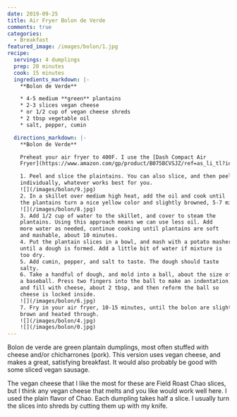 ```yaml
---
date: 2019-09-25
title: Air Fryer Bolon de Verde
comments: true
categories:
  - Breakfast
featured_image: /images/bolon/1.jpg
recipe:
  servings: 4 dumplings
  prep: 20 minutes
  cook: 15 minutes
  ingredients_markdown: |-
    **Bolon de Verde**

    * 4-5 medium **green** plantains
    * 2-3 slices vegan cheese
    * or 1/2 cup of vegan cheese shreds
    * 2 tbsp vegetable oil
    * salt, pepper, cumin

  directions_markdown: |-
    **Bolon de Verde**

    Preheat your air fryer to 400F. I use the [Dash Compact Air
    Fryer](https://www.amazon.com/gp/product/B075BCVSJZ/ref=as_li_tl?ie=UTF8&camp=1789&creative=9325&creativeASIN=B075BCVSJZ&linkCode=as2&tag=andeanvegan-20&linkId=cb91827d72ec10764ee49e387fd2432c).

    1. Peel and slice the plaintains. You can also slice, and then peel
    individually, whatever works best for you.
    ![](/images/bolon/9.jpg)
    2. In a skillet over medium high heat, add the oil and cook until
    the plantains turn a nice yellow color and slightly browned, 5-7 minutes
    ![](/images/bolon/8.jpg)
    3. Add 1/2 cup of water to the skillet, and cover to steam the
    plantains. Using this approach means we can use less oil. Add
    more water as needed, continue cooking until plantains are soft
    and mashable, about 10 minutes.
    4. Put the plantain slices in a bowl, and mash with a potato masher
    until a dough is formed. Add a little bit of water if mixture is
    too dry.
    5. Add cumin, pepper, and salt to taste. The dough should taste
    salty.
    6. Take a handful of dough, and mold into a ball, about the size of
    a baseball. Press two fingers into the ball to make an indentation,
    and fill with cheese, about 2 tbsp, and then reform the ball so
    cheese is locked inside.
    ![](/images/bolon/6.jpg)
    7. Fry in your air fryer, 10-15 minutes, until the bolon are slightly
    brown and heated through.
    ![](/images/bolon/4.jpg)
    ![](/images/bolon/0.jpg)
---
```

Bolon de verde are green plantain dumplings, most often stuffed with
cheese and/or chicharrones (pork). This version uses vegan cheese,
and makes a great, satisfying breakfast. It would also probably be good
with some sliced vegan sausage.

The vegan cheese that I like the most for these are Field Roast Chao
slices, but I think any vegan cheese that melts and you like would work
well here. I used the plain flavor of Chao. Each dumpling takes half a
slice. I usually turn the slices into shreds by cutting them up with my
knife.

